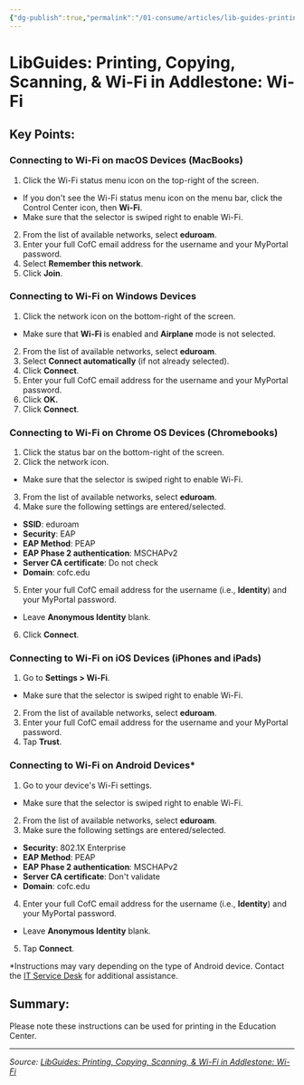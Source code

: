 ```yaml
---
{"dg-publish":true,"permalink":"/01-consume/articles/lib-guides-printing-copying-scanning-and-amp-wi-fi-in-addlestone-wi-fi/","title":"LibGuides: Printing, Copying, Scanning, &amp; Wi-Fi in Addlestone: Wi-Fi"}
---
```



# LibGuides: Printing, Copying, Scanning, &amp; Wi-Fi in Addlestone: Wi-Fi

## Key Points:
### Connecting to Wi-Fi on macOS Devices (MacBooks)

1. Click the Wi-Fi status menu icon on the top-right of the screen.
- If you don't see the Wi-Fi status menu icon on the menu bar, click the Control Center icon, then **Wi-Fi**.
- Make sure that the selector is swiped right to enable Wi-Fi.
2. From the list of available networks, select **eduroam**.
3. Enter your full CofC email address for the username and your MyPortal password.
4. Select **Remember this network**.
5. Click **Join**.

### Connecting to Wi-Fi on Windows Devices

1. Click the network icon on the bottom-right of the screen.
- Make sure that **Wi-Fi** is enabled and **Airplane** mode is not selected.
2. From the list of available networks, select **eduroam**.
3. Select **Connect automatically** (if not already selected).
4. Click **Connect**.
5. Enter your full CofC email address for the username and your MyPortal password.
6. Click **OK.**
7. Click **Connect**.

### Connecting to Wi-Fi on Chrome OS Devices (Chromebooks)

1. Click the status bar on the bottom-right of the screen.
2. Click the network icon.
- Make sure that the selector is swiped right to enable Wi-Fi.
3. From the list of available networks, select **eduroam**.
4. Make sure the following settings are entered/selected.
- **SSID**: eduroam
- **Security**: EAP
- **EAP Method**: PEAP
- **EAP Phase 2 authentication**: MSCHAPv2
- **Server CA certificate**: Do not check
- **Domain**: cofc.edu
5. Enter your full CofC email address for the username (i.e., **Identity**) and your MyPortal password.
- Leave **Anonymous Identity** blank.
6. Click **Connect**.

### Connecting to Wi-Fi on iOS Devices (iPhones and iPads)

1. Go to **Settings > Wi-Fi**.
- Make sure that the selector is swiped right to enable Wi-Fi.
2. From the list of available networks, select **eduroam**.
3. Enter your full CofC email address for the username and your MyPortal password.
4. Tap **Trust**.

### Connecting to Wi-Fi on Android Devices\*

1. Go to your device's Wi-Fi settings.
- Make sure that the selector is swiped right to enable Wi-Fi.
2. From the list of available networks, select **eduroam**.
3. Make sure the following settings are entered/selected.
- **Security**: 802.1X Enterprise
- **EAP Method**: PEAP
- **EAP Phase 2 authentication**: MSCHAPv2
- **Server CA certificate**: Don't validate
- **Domain**: cofc.edu
4. Enter your full CofC email address for the username (i.e., **Identity**) and your MyPortal password.
- Leave **Anonymous Identity** blank.
5. Tap **Connect**.

\*Instructions may vary depending on the type of Android device. Contact the [IT Service Desk](https://help.charleston.edu/) for additional assistance.

## Summary:
Please note these instructions can be used for printing in the Education Center.

---

*Source: [LibGuides: Printing, Copying, Scanning, &amp; Wi-Fi in Addlestone: Wi-Fi](https://libguides.charleston.edu/printing/wi-fi)*
